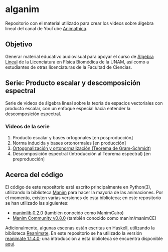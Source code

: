 # alganim

Repositorio con el material utilizado para crear los videos sobre álgebra lineal del canal de YouTube [Animathica](https://www.youtube.com/channel/UCzkyH2bxpesubzc87VxqDiA).

## Objetivo

Generar material educativo audiovisual para apoyar el curso de [Álgebra Lineal](http://www.fciencias.unam.mx/licenciatura/asignaturas/2016/1330) de la Licenciatura en Física Biomédica de la UNAM, así como a estudiantes de otras licenciaturas de la Facultad de Ciencias.

## Serie: Producto escalar y descomposición espectral

Serie de videos de álgebra lineal sobre la teoría de espacios vectoriales con producto escalar, con un enfoque especial hacia entender la descomposición espectral.

### Videos de la serie

1. Producto escalar y bases ortogonales [en posproducción]
2. Norma inducida y bases ortonormales [en producción]
3. [Ortogonalización y ortonormalización (Teorema de Gram-Schmidt)](https://www.youtube.com/watch?v=7oO6xXpaTLk)
4. Descomposición espectral (Introducción al Teorema espectral) [en preproducción]

## Acerca del código

El código de este repositorio está escrito principalmente en Python(3), utilizando la biblioteca [Manim](https://github.com/3b1b/manim) para hacer la mayoría de las animaciones. Por el momento, existen varias versiones de esta biblioteca; en este repositorio se han utilizado las siguientes:
- [manimlib 0.2.0](https://pypi.org/project/manimlib/)  (también conocido como ManimCairo)
- [Manim Community v0.8.0](https://docs.manim.community/en/v0.8.0/index.html)  (también conocido como manim/manimCE)

Adicionalmente, algunas escenas están escritas en Haskell, utilizando la biblioteca [Reanimate](https://github.com/reanimate/reanimate). En este repositorio se ha utilizado la versión [reanimate 1.1.4.0](https://hackage.haskell.org/package/reanimate-1.1.4.0/docs/Reanimate.html); una introducción a esta biblioteca se encuentra disponible [aquí](https://reanimate.readthedocs.io/en/latest/).
